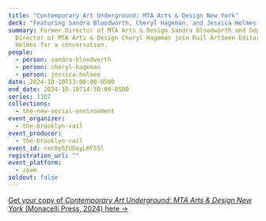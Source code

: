 ```yaml
---
title: "Contemporary Art Underground: MTA Arts & Design New York"
deck: "Featuring Sandra Bloodworth, Cheryl Hageman, and Jessica Holmes "
summary: Former Director of MTA Arts & Design Sandra Bloodworth and Deputy
  Director of MTA Arts & Design Cheryl Hageman join Rail ArtSeen Editor Jessica
  Holmes for a conversation.
people:
  - person: sandra-bloodworth
  - person: cheryl-hageman
  - person: jessica-holmes
date: 2024-10-10T13:00:00-0500
end_date: 2024-10-10T14:30:00-0500
series: 1107
collections:
  - the-new-social-environment
event_organizer:
  - the-brooklyn-rail
event_producer:
  - the-brooklyn-rail
event_id: rec0y5EUDayLRF55l
registration_url: ""
event_platform:
  - zoom
soldout: false
---
```

[G﻿et your copy of *Contemporary Art Underground: MTA Arts & Design New York* (Monacelli Press, 2024) here →](https://www.nytransitmuseumstore.com/book-contemporary-art-undergro-2-1610.html)